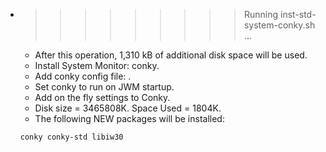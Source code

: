 * >>>>>>>>> Running inst-std-system-conky.sh ...
  * After this operation, 1,310 kB of additional disk space will be used.
  * Install System Monitor: conky.
  * Add conky config file: .
  * Set conky to run on JWM startup.
  * Add on the fly settings to Conky.
  * Disk size = 3465808K. Space Used = 1804K.
  * The following NEW packages will be installed:
  ```bash
  conky conky-std libiw30
  ```
